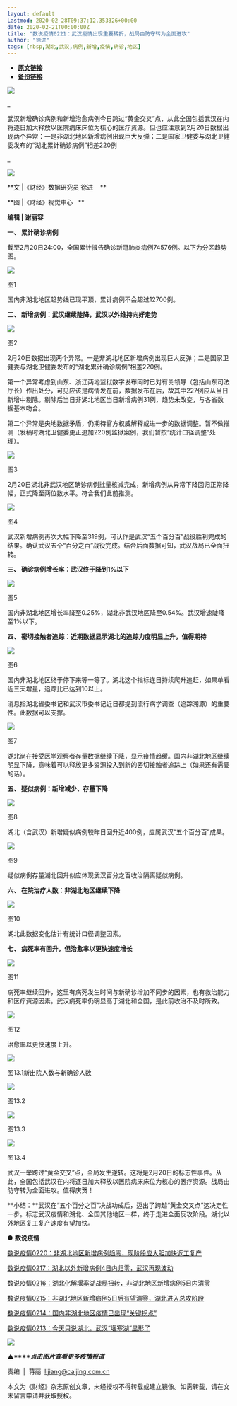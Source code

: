 ```yaml
---
layout: default
Lastmod: 2020-02-28T09:37:12.353326+00:00
date: 2020-02-21T00:00:00Z
title: "数说疫情0221：武汉疫情出现重要转折，战局由防守转为全面进攻"
author: "徐进"
tags: [nbsp,湖北,武汉,病例,新增,疫情,确诊,地区]
---
```


* [**原文链接**](http://mp.weixin.qq.com/s?__biz=MjM5NDU5NTM4MQ==&amp;mid=2653354506&amp;idx=3&amp;sn=a69823a6b74881527090a4ba5dae2bf3&amp;chksm=bd570d508a2084464f161515793b9023f7d2ad09f3e38cb6cb7f1774cf08b5bd791170822ad1#rd)
* [**备份链接**](http://archive.today/4K4AN)


![](/images/post/77e6cfb5c7ef66e00d9bd04f74961594.jpg)

\_

武汉新增确诊病例和新增治愈病例今日跨过“黄金交叉”点，从此全国包括武汉在内将逐日加大释放以医院病床床位为核心的医疗资源。但也应注意到2月20日数据出现两个异常：一是非湖北地区新增病例出现巨大反弹；二是国家卫健委与湖北卫健委发布的“湖北累计确诊病例”相差220例

\_

![](/images/post/6256daa9953e7e75a5f1ea5ceb9d50cf.jpg)

  

**文 |《财经》数据研究员 徐进    **

**图 |《财经》视觉中心   **

**编辑 | 谢丽容**

**一、 累计确诊病例**

截至2月20日24:00，全国累计报告确诊新冠肺炎病例74576例。以下为分区趋势图。  

![](/images/post/7ac339fb542304cd0eb54202486ebe2f.jpg)

图1

国内非湖北地区趋势线已现平顶，累计病例不会超过12700例。

**二、 新增病例：武汉继续陡降，武汉以外维持向好走势**

  

![](/images/post/4db16f4a13ec2c999264adaff21770bf.jpg)

图2  

2月20日数据出现两个异常。一是非湖北地区新增病例出现巨大反弹；二是国家卫健委与湖北卫健委发布的“湖北累计确诊病例”相差220例。

第一个异常考虑到山东、浙江两地监狱数字发布同时已对有关领导（包括山东司法厅长）作出处分，可见应该是病情发在前，数据发布在后，故其中227例应从当日新增中剔除。剔除后当日非湖北地区当日新增病例31例，趋势未改变，与各省数据基本吻合。

第二个异常是央地数据矛盾，仍期待官方权威解释或进一步的数据调整。暂不做推测（发稿时湖北卫健委更正追加220例监狱案例，我们暂按“统计口径调整”处理）。

![](/images/post/853de53cc225218f69b69f1efa35661c.jpg)

图3

2月20日湖北非武汉地区确诊病例批量核减完成，新增病例从异常下降回归正常降幅，正式降至两位数水平。符合我们此前推测。

![](/images/post/cb8531d01b2dbced5ff3483b319913b6.jpg)

图4

武汉新增病例再次大幅下降至319例，可认作是武汉“五个百分百”战役胜利完成的结果。确认武汉五个“百分之百”战役完成。结合后面数据可知，武汉战局已全面扭转。

**三、 确诊病例增长率：武汉终于降到1%以下**

  

![](/images/post/d2f644bca28a04c9c0e8bc7b2093bd07.jpg)

图5

国内非湖北地区增长率降至0.25%，湖北非武汉地区降至0.54%。武汉增速陡降至1%以下。

**四、 密切接触者追踪：近期数据显示湖北的追踪力度明显上升，值得期待**

![](/images/post/0b10fe4da22611bcc994d6428990ecfb.jpg)  

图6

国内非湖北地区终于停下来等一等了。湖北这个指标连日持续爬升追赶，如果单看近三天增量，追踪比已达到10以上。

消息指湖北省委书记和武汉市委书记近日都提到流行病学调查（追踪溯源）的重要性。此数据可以支撑。

![](/images/post/65079a1474b9702260e57a17aac4e96d.jpg)

图7

湖北尚在接受医学观察者存量数据继续下降，显示疫情趋缓。国内非湖北地区继续明显下降，意味着可以释放更多资源投入到新的密切接触者追踪上（如果还有需要的话）。

**五、 疑似病例：新增减少、存量下降**

  

![](/images/post/a85744993e876c39cd6199c221ad4fd5.jpg)

图8

湖北（含武汉）新增疑似病例较昨日回升近400例，应属武汉“五个百分百”成果。

![](/images/post/81ae18239bcc4103bfa84ede8401504f.jpg)

图9

疑似病例存量湖北回升似应体现武汉百分之百收治隔离疑似病例。

**六、 在院治疗人数：非湖北地区继续下降**

  

![](/images/post/0e7cda8d17b7afc1511b9c80c63a6c03.jpg)

图10

湖北此数据变化估计有统计口径调整因素。

**七、 病死率有回升，但治愈率以更快速度增长**

![](/images/post/ff22c09937800ec8f36d8ec5af008c4d.jpg)

图11

病死率继续回升，这里有病死发生时间与新确诊增加不同步的因素，也有救治能力和医疗资源因素。武汉病死率仍明显高于湖北和全国，是此前收治不及时所致。

![](/images/post/e12612a25598f1e45ac2d0250f5a6492.jpg)

图12

治愈率以更快速度上升。

![](/images/post/affb51b3d4ef8f5c18b405957c515152.jpg)

图13.1新出院人数与新确诊人数

![](/images/post/31970ae89bc4bd07592ebb5e3ef86dc9.jpg)

图13.2

![](/images/post/444d6f15920ede8d5ac1f29b28dedd92.jpg)

图13.3

![](/images/post/796d761090941fc2b40bebcfcbe84bf0.jpg)

图13.4

武汉一举跨过“黄金交叉”点，全局发生逆转。这将是2月20日的标志性事件。从此，全国包括武汉在内将逐日加大释放以医院病床床位为核心的医疗资源。战局由防守转为全面进攻。值得庆贺！

**小结：**武汉在“五个百分之百”决战功成后，迈出了跨越“黄金交叉点”这决定性一步。标志武汉疫情和湖北、全国其他地区一样，终于走进全面反攻阶段。湖北以外地区复工复产速度有望加快。

● **数说疫情**

  

[数说疫情0220：非湖北地区新增病例趋零，现阶段应大胆加快返工复产](http://mp.weixin.qq.com/s?__biz=MjM5NDU5NTM4MQ==&mid=2653354406&idx=3&sn=e58c64f41ae2551d11e0e65318bdaa53&chksm=bd570efc8a2087eaf58a6757fde5f57959bb7cc47b1c98d0ec3a51be710e913dc9c9ba07a70c&scene=21#wechat_redirect)

[数说疫情0217：湖北以外新增病例4日内归零，武汉再现波动](http://mp.weixin.qq.com/s?__biz=MjM5NDU5NTM4MQ==&mid=2653354261&idx=3&sn=2c92f99f4e4be4747f7eeed9446fc5ed&chksm=bd570e4f8a208759e72cc7c82f15ee2bc867a3d1559ee614aa5430d0cffd529f89079e856743&scene=21#wechat_redirect)

[数说疫情0216：](http://mp.weixin.qq.com/s?__biz=MjM5NDU5NTM4MQ==&mid=2653354194&idx=2&sn=4a14617a26637d1f09c1742c05212752&chksm=bd570f888a20869e76accf5bcd6865b59d911a12956b802368f342c08e24ae8d4f6c32cf8ba4&scene=21#wechat_redirect)[湖北化解堰塞湖战局扭转，非湖北地区新增病例5日内清零](http://mp.weixin.qq.com/s?__biz=MjM5NDU5NTM4MQ==&mid=2653354194&idx=2&sn=4a14617a26637d1f09c1742c05212752&chksm=bd570f888a20869e76accf5bcd6865b59d911a12956b802368f342c08e24ae8d4f6c32cf8ba4&scene=21#wechat_redirect)

[数说疫情0215：](http://mp.weixin.qq.com/s?__biz=MjM5NDU5NTM4MQ==&mid=2653354140&idx=2&sn=a699320a807b4064de1b758b98d93292&chksm=bd570fc68a2086d021a04df2dc8c04344ef74c408ce3a4161624c332abfd89c567e69ff320f0&scene=21#wechat_redirect)[非湖北地区新增病例5日后有望清零，湖北进入总攻阶段](http://mp.weixin.qq.com/s?__biz=MjM5NDU5NTM4MQ==&mid=2653354140&idx=2&sn=a699320a807b4064de1b758b98d93292&chksm=bd570fc68a2086d021a04df2dc8c04344ef74c408ce3a4161624c332abfd89c567e69ff320f0&scene=21#wechat_redirect)

[数说疫情0214：](http://mp.weixin.qq.com/s?__biz=MjM5NDU5NTM4MQ==&mid=2653354102&idx=2&sn=600025a051aca6f23943d82a33bc7182&chksm=bd570f2c8a20863a205e64f0d7cdc43c9f1e6c8edb8e03cecd5021c832d10789e5faed871f57&scene=21#wechat_redirect)[国内非湖北地区疫情已出现“关键拐点”](http://mp.weixin.qq.com/s?__biz=MjM5NDU5NTM4MQ==&mid=2653354102&idx=2&sn=600025a051aca6f23943d82a33bc7182&chksm=bd570f2c8a20863a205e64f0d7cdc43c9f1e6c8edb8e03cecd5021c832d10789e5faed871f57&scene=21#wechat_redirect)

[数说疫情0213：](http://mp.weixin.qq.com/s?__biz=MjM5NDU5NTM4MQ==&mid=2653354064&idx=3&sn=c44513fb5ac481e8e2b85beac090c7db&chksm=bd570f0a8a20861cf3b2b84a54df837f9660ddd5ef932b6984b852f34b8012279d7a7d2f5ca5&scene=21#wechat_redirect)[今天只说湖北，武汉“堰塞湖”显形了](http://mp.weixin.qq.com/s?__biz=MjM5NDU5NTM4MQ==&mid=2653354064&idx=3&sn=c44513fb5ac481e8e2b85beac090c7db&chksm=bd570f0a8a20861cf3b2b84a54df837f9660ddd5ef932b6984b852f34b8012279d7a7d2f5ca5&scene=21#wechat_redirect)

[![](/images/post/4d24a5670c9a87791ea8b757d030c0d3.jpg)](https://mp.weixin.qq.com/mp/homepage?__biz=MjM5NDU5NTM4MQ==&hid=29&sn=21c0f34c737748fe3b2c372bb40ae622)

**▲****_点击图片查看更多疫情报道_**

  

  

责编  |  蒋丽  lijiang@caijing.com.cn

本文为《财经》杂志原创文章，未经授权不得转载或建立镜像。如需转载，请在文末留言申请并获取授权。

